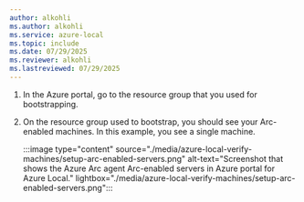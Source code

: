 ```yaml
---
author: alkohli
ms.author: alkohli
ms.service: azure-local
ms.topic: include
ms.date: 07/29/2025
ms.reviewer: alkohli
ms.lastreviewed: 07/29/2025
---
```


1. In the Azure portal, go to the resource group that you used for bootstrapping.

1. On the resource group used to bootstrap, you should see your Arc-enabled machines. In this example, you see a single machine.

   :::image type="content" source="./media/azure-local-verify-machines/setup-arc-enabled-servers.png" alt-text="Screenshot that shows the Azure Arc agent Arc-enabled servers in Azure portal for Azure Local." lightbox="./media/azure-local-verify-machines/setup-arc-enabled-servers.png":::
